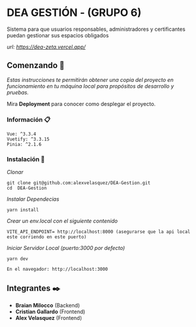 # DEA GESTIÓN - (GRUPO 6)
Sistema para que usuarios responsables, administradores y certificantes puedan gestionar sus espacios obligados

_url: https://dea-zeta.vercel.app/_

## Comenzando 🚀

_Estas instrucciones te permitirán obtener una copia del proyecto en funcionamiento en tu máquina local para propósitos de desarrollo y pruebas._

Mira **Deployment** para conocer como desplegar el proyecto.


### Información 📋

```
Vue: ^3.3.4
Vuetify: ^3.3.15
Pinia: ^2.1.6
```

### Instalación 🔧

_Clonar_

```
git clone git@github.com:alexvelasquez/DEA-Gestion.git
cd  DEA-Gestion
```

_Instalar Dependecias_

```
yarn install
```

_Crear un env.local con el siguiente contenido_

```
VITE_API_ENDPOINT= http://localhost:8000 (asegurarse que la api local este corriendo en este puerto)
```

_Iniciar Servidor Local (puerto:3000 por defecto)_

```
yarn dev

En el navegador: http://localhost:3000
```

## Integrantes ✒️
* **Braian Milocco** (Backend)
* **Cristian Gallardo** (Frontend)
* **Alex Velasquez**  (Frontend)
